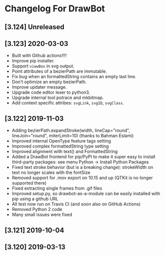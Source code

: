 # Changelog For DrawBot


## [3.124] Unreleased


## [3.123] 2020-03-03

- Built with Github actions!!!!
- Improve pip installer.
- Support `viewBox` in svg output.
- Point attributes of a bezierPath are immutable.
- Fix bug when an formattedString contains an empty last line.
- Don't optimize an empty bezierPath.
- Improve updater message.
- Upgrade code editor lexer to python3.
- Upgrade internal tool potrace and mkbitmap.
- Add context specific attribes: `svgLink`, `svgID`, `svgClass`.

## [3.122] 2019-11-03

- Adding bezierPath.expandStroke(width, lineCap="round", lineJoin="round", miterLimit=10) (thanks to Bahman Eslami)
- Improved internal OpenType feature tags setting
- Improved complex formattedString type setting
- Improved alignment with text() and FormattedString
- Added a DrawBot frontend for pip/PyPI to make it super easy to install third-party packages: see menu Python -> Install Python Packages
- Fixed text stroke behavior (but is a breaking change): strokeWidth on text no longer scales with the fontSize
- Removed support for .mov export on 10.15 and up (QTKit is no longer supported there)
- Fixed extracting single frames from .gif files
- Improved setup.py, so drawbot-as-a-module can be easily installed with pip using a github URL
- All test now run on Travis CI (and soon also on GitHub Actions)
- Removed Python 2 code
- Many small issues were fixed

## [3.121] 2019-10-04


## [3.120] 2019-03-13
